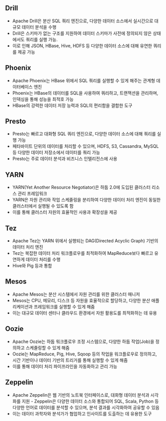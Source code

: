 ## Drill
- Apache Drill은 분산 SQL 쿼리 엔진으로, 다양한 데이터 소스에서 실시간으로 대규모 데이터 분석을 수행
- Drill은 스키마가 없는 구조를 지원하여 데이터 스키마가 사전에 정의되지 않은 상태에서도 쿼리를 실행 가능.
- 이로 인해 JSON, HBase, Hive, HDFS 등 다양한 데이터 소스에 대해 유연한 쿼리를 제공 가능
## Phoenix
- Apache Phoenix는 HBase 위에서 SQL 쿼리를 실행할 수 있게 해주는 관계형 데이터베이스 엔진
- Phoenix는 HBase의 데이터를 SQL을 사용하여 쿼리하고, 트랜잭션을 관리하며, 인덱싱을 통해 성능을 최적호 가능
- HBase의 강력한 데이터 저장 능력과 SQL의 편리함을 결합한 도구
## Presto
- Presto는 빠르고 대화형 SQL 쿼리 엔진으로, 다양한 데이터 소스에 대해 쿼리를 실행 가능
- 페타바이트 단위의 데이터를 처리할 수 있으며, HDFS, S3, Cassandra, MySQL 등 다양한 데이터 저장소에서 데이터를 쿼리 가능
- Presto는 주로 데이터 분석과 비즈니스 인텔리전스에 사용
## YARN
- YARN(Yet Another Resource Negotiator)은 하둡 2.0에 도입된 클러스터 리소스 관리 프레임워크
- YARN은 자원 관리와 작업 스케줄링을 분리하여 다양한 데이터 처리 엔진이 동일한 클러스터에서 실행될 수 있도록 함
- 이를 통해 클러스터 자원의 효율적인 사용과 확장성을 제공
## Tez
- Apache Tez는 YARN 위에서 실행되는 DAG(Directed Acyclic Graph) 기반의 데이터 처리 엔진
- Tez는 복잡한 데이터 처리 워크플로우를 최적화하여 MapReduce보다 빠르고 유연하게 데이터 처리를 수행
- Hive와 Pig 등과 통합
## Mesos
- Apache Mesos는 분산 시스템에서 자원 관리를 위한 클러스터 매니저
- Mesos는 CPU, 메모리, 디스크 등 자원을 효율적으로 할당하고, 다양한 분산 애플리케이션과 프레임워크를 실행할 수 있게 해줌
- 이는 대규모 데이터 센터나 클라우드 환경에서 자원 활용도를 최적화하는 데 유용
## Oozie
- Apache Oozie는 하둡 워크플로우 조정 시스템으로, 다양한 하둡 작업(Job)을 정의하고 스케줄링할 수 있게 해줌
- Oozie는 MapReduce, Pig, Hive, Sqoop 등의 작업을 워크플로우로 정의하고, 시간 기반이나 데이터 기반의 트리거를 통해 실행할 수 있게 해줌
- 이를 통해 데이터 처리 파이프라인을 자동화하고 관리 가능
## Zeppelin
- Apache Zeppelin은 웹 기반의 노트북 인터페이스로, 대화형 데이터 분석과 시각화를 지원 - Zeppelin은 다양한 데이터 소스와 통합되어 SQL, Scala, Python 등 다양한 언어로 데이터를 분석할 수 있으며, 분석 결과를 시각화하여 공유할 수 있음
- 이는 데이터 과학자와 분석가가 협업하고 인사이트를 도출하는 데 유용한 도구